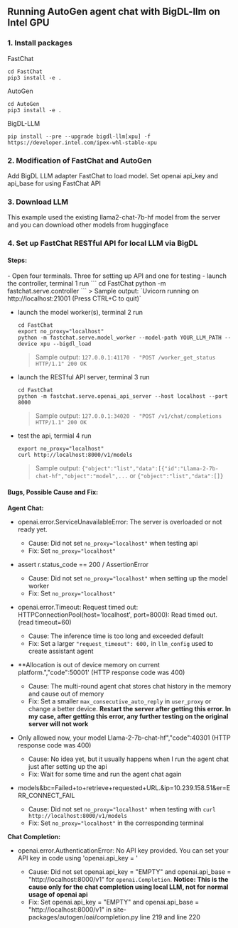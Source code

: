 ## Running AutoGen agent chat with BigDL-llm on Intel GPU
### 1. Install packages

FastChat
```
cd FastChat
pip3 install -e .
```

AutoGen
```
cd AutoGen
pip3 install -e .
```

BigDL-LLM
```
pip install --pre --upgrade bigdl-llm[xpu] -f https://developer.intel.com/ipex-whl-stable-xpu
```

### 2. Modification of FastChat and AutoGen

Add BigDL LLM adapter FastChat to load model. Set openai api_key and api_base for using FastChat API

### 3. Download LLM

This example used the existing llama2-chat-7b-hf model from the server and you can download other models from huggingface

### 4. Set up FastChat RESTful API for local LLM via BigDL

<h4>Steps:</h4>
- Open four terminals. Three for setting up API and one for testing
  - launch the controller, terminal 1 run
      ```
      cd FastChat
      python -m fastchat.serve.controller
      ```
      > Sample output: `Uvicorn running on http://localhost:21001 (Press CTRL+C to quit)`

  - launch the model worker(s), terminal 2 run 
      ```
      cd FastChat
      export no_proxy="localhost"
      python -m fastchat.serve.model_worker --model-path YOUR_LLM_PATH --device xpu --bigdl_load
      ```
      > Sample output: `127.0.0.1:41170 - "POST /worker_get_status HTTP/1.1" 200 OK`
  - launch the RESTful API server, terminal 3 run 
      ```
      cd FastChat
      python -m fastchat.serve.openai_api_server --host localhost --port 8000
      ```
      > Sample output: `127.0.0.1:34020 - "POST /v1/chat/completions HTTP/1.1" 200 OK`

  - test the api, termial 4 run 
    ```
    export no_proxy="localhost"
    curl http://localhost:8000/v1/models
    ```
    > Sample output: `{"object":"list","data":[{"id":"Llama-2-7b-chat-hf","object":"model",...` or `{"object":"list","data":[]}`



<h4>Bugs, Possible Cause and Fix:</h4>

**Agent Chat:**
- openai.error.ServiceUnavailableError: The server is overloaded or not ready yet.
  - Cause: Did not set `no_proxy="localhost"` when testing api
  - Fix: Set `no_proxy="localhost"`

- assert r.status_code == 200 / AssertionError
  - Cause: Did not set `no_proxy="localhost"` when setting up the model worker
  - Fix: Set `no_proxy="localhost"`

- openai.error.Timeout: Request timed out: HTTPConnectionPool(host='localhost', port=8000): Read timed out. (read timeout=60)
  - Cause: The inference time is too long and exceeded default
  - Fix: Set a larger `"request_timeout": 600,` in `llm_config` used to create assistant agent

- **Allocation is out of device memory on current platform.","code":50001' (HTTP response code was 400)
  - Cause: The multi-round agent chat stores chat history in the memory and cause out of memory
  - Fix: Set a smaller `max_consecutive_auto_reply` in `user_proxy` or change a better device. **Restart the server after getting this error. In my case, after getting this error, any further testing on the original server will not work**

- Only  allowed now, your model Llama-2-7b-chat-hf","code":40301 (HTTP response code was 400)
  - Cause: No idea yet, but it usually happens when I run the agent chat just after setting up the api
  - Fix: Wait for some time and run the agent chat again

- models&bc=Failed+to+retrieve+requested+URL.&ip=10.239.158.51&er=ERR_CONNECT_FAIL
  - Cause: Did not set `no_proxy="localhost"` when testing with `curl http://localhost:8000/v1/models`
  - Fix: Set `no_proxy="localhost"` in the corresponding terminal

**Chat Completion:**
- openai.error.AuthenticationError: No API key provided. You can set your API key in code using 'openai.api_key = <API-KEY>'
  - Cause: Did not set openai.api_key = "EMPTY" and openai.api_base = "http://localhost:8000/v1" for `openai.Completion`. **Notice: This is the cause only for the chat completion using local LLM, not for normal usage of openai api**
  - Fix: Set openai.api_key = "EMPTY" and openai.api_base = "http://localhost:8000/v1" in site-packages/autogen/oai/completion.py line 219 and line 220
